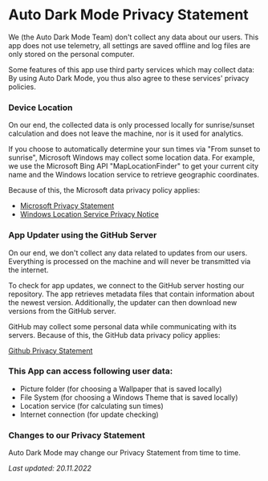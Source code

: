 # Auto Dark Mode Privacy Statement
We (the Auto Dark Mode Team) don't collect any data about our users. This app does not use telemetry, all settings are saved offline and
log files are only stored on the personal computer.

Some features of this app use third party services which may collect data:
By using Auto Dark Mode, you thus also agree to these services' privacy policies.

### Device Location
On our end, the collected data is only processed locally for sunrise/sunset calculation and does not leave the machine, nor is it used for analytics.

If you choose to automatically determine your sun times via "From sunset to sunrise", Microsoft Windows may collect some location data. For example, we use the Microsoft Bing API "MapLocationFinder" to get your current city name and the Windows location service to retrieve geographic coordinates.

Because of this, the Microsoft data privacy policy applies:

- [Microsoft Privacy Statement](https://privacy.microsoft.com/en-us/privacystatement)
- [Windows Location Service Privacy Notice](https://support.microsoft.com/en-us/windows/windows-location-service-and-privacy-3a8eee0a-5b0b-dc07-eede-2a5ca1c49088)

### App Updater using the GitHub Server
On our end, we don't collect any data related to updates from our users. Everything is processed on the machine and will never be transmitted via the internet.

To check for app updates, we connect to the GitHub server hosting our repository. The app retrieves metadata files that contain information about the newest version. Additionally, the updater can then download new versions from the GitHub server.

GitHub may collect some personal data while communicating with its servers. Because of this, the GitHub data privacy policy applies:

[Github Privacy Statement](https://docs.github.com/en/github/site-policy/github-privacy-statement)

### This App can access following user data:
* Picture folder (for choosing a Wallpaper that is saved locally)
* File System (for choosing a Windows Theme that is saved locally)
* Location service (for calculating sun times)
* Internet connection (for update checking)

### Changes to our Privacy Statement
Auto Dark Mode may change our Privacy Statement from time to time.

_Last updated: 20.11.2022_
